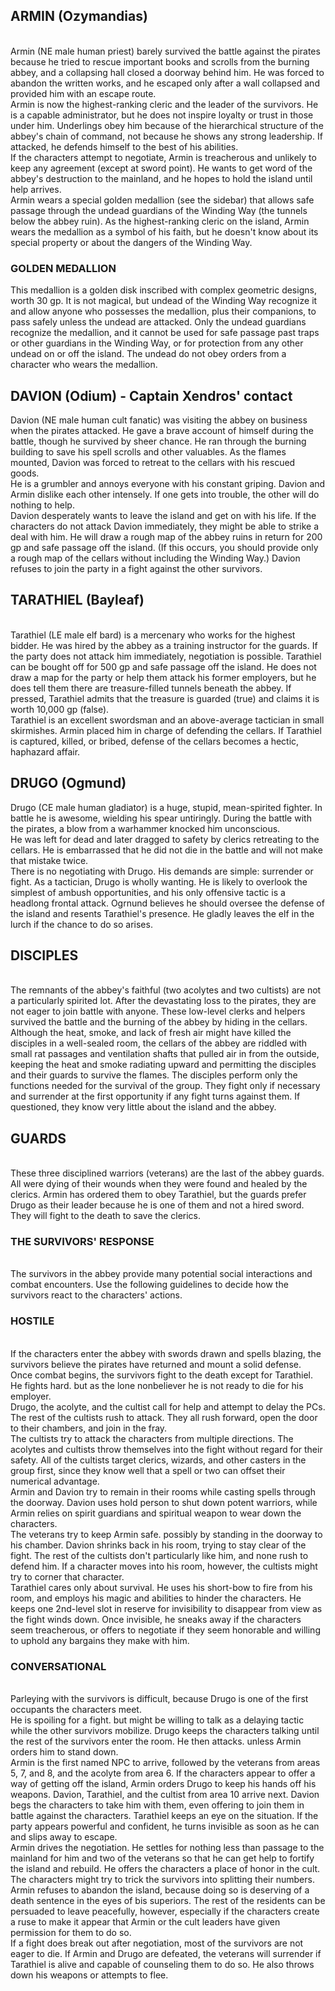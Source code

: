 ## ARMIN (Ozymandias)
</br>
Armin (NE male human priest) barely survived the battle against the pirates because he tried to rescue important books and scrolls from the burning abbey, and a collapsing hall closed a doorway behind him. He was forced to abandon the written works, and he escaped only after a wall collapsed and provided him with an escape route.
</br>
Armin is now the highest-ranking cleric and the leader of the survivors. He is a capable administrator, but he does not inspire loyalty or trust in those under him. Underlings obey him because of the hierarchical structure of the abbey's chain of command, not because he shows any strong leadership. If attacked, he defends himself to the best of his abilities. 
</br>
If the characters attempt to negotiate, Armin is treacherous and unlikely to keep any agreement (except at sword point). He wants to get word of the abbey's destruction to the mainland, and he hopes to hold the island until help arrives.
</br>
Armin wears a special golden medallion (see the sidebar) that allows safe passage through the undead guardians of the Winding Way (the tunnels below the abbey ruin). As the highest-ranking cleric on the island, Armin wears the medallion as a symbol of his faith, but he doesn't know about its special property or about the dangers of the Winding Way.
</br>

### GOLDEN MEDALLION

This medallion is a golden disk inscribed with complex geometric designs, worth 30 gp. It is not magical, but undead of the Winding Way recognize it and allow anyone who possesses the medallion, plus their companions, to pass safely unless the undead are attacked. Only the undead guardians recognize the medallion, and it cannot be used for safe passage past traps or other guardians in the Winding Way, or for protection from any other undead on or off the island. The undead do not obey orders from a character who wears the medallion.
</br>

## DAVION (Odium) - Captain Xendros' contact
Davion (NE male human cult fanatic) was visiting the abbey on business when the pirates attacked. He gave a brave account of himself during the battle, though he survived by sheer chance. He ran through the burning building to save his spell scrolls and other valuables. As the flames mounted, Davion was forced to retreat to the cellars with his rescued goods.
</br>
He is a grumbler and annoys everyone with his constant griping. Davion and Armin dislike each other intensely. If one gets into trouble, the other will do nothing to help.
</br>
Davion desperately wants to leave the island and get on with his life. If the characters do not attack Davion immediately, they might be able to strike a deal with him. He will draw a rough map of the abbey ruins in return for 200 gp and safe passage off the island. (If this occurs, you should provide only a rough map of the cellars without including the Winding Way.) Davion refuses to join the party in a fight against the other survivors.
</br>

## TARATHIEL (Bayleaf)
</br>
Tarathiel (LE male elf bard) is a mercenary who works for the highest bidder. He was hired by the abbey as a training instructor for the guards. If the party does not attack him immediately, negotiation is possible. Tarathiel can be bought off for 500 gp and safe passage off the island. He does not draw a map for the party or help them attack his former employers, but he does tell them there are treasure-filled tunnels beneath the abbey. If pressed, Tarathiel admits that the treasure is guarded (true) and claims it is worth 10,000 gp (false).
</br>
Tarathiel is an excellent swordsman and an above-average tactician in small skirmishes. Armin placed him in charge of defending the cellars. If Tarathiel is captured, killed, or bribed, defense of the cellars becomes a hectic, haphazard affair.
</br>

## DRUGO (Ogmund)
Drugo (CE male human gladiator) is a huge, stupid, mean-spirited fighter. In battle he is awesome, wielding his spear untiringly. During the battle with the pirates, a blow from a warhammer knocked him unconscious.
</br>
He was left for dead and later dragged to safety by clerics retreating to the cellars. He is embarrassed that he did not die in the battle and will not make that mistake twice.
</br>
There is no negotiating with Drugo. His demands are simple: surrender or fight. As a tactician, Drugo is wholly wanting. He is likely to overlook the simplest of ambush opportunities, and his only offensive tactic is a headlong frontal attack. Ogrnund believes he should oversee the defense of the island and resents Tarathiel's presence. He gladly leaves the elf in the lurch if the chance to do so arises.
</br>

## DISCIPLES
</br>
The remnants of the abbey's faithful (two acolytes and two cultists) are not a particularly spirited lot. After the devastating loss to the pirates, they are not eager to join battle with anyone. These low-level clerks and helpers survived the battle and the burning of the abbey by hiding in the cellars. Although the heat, smoke, and lack of fresh air might have killed the disciples in a well-sealed room, the cellars of the abbey are riddled with small rat passages and ventilation shafts that pulled air in from the outside, keeping the heat and smoke radiating upward and permitting the disciples and their guards to survive the flames.
The disciples perform only the functions needed for the survival of the group. They fight only if necessary and surrender at the first opportunity if any fight turns against them. If questioned, they know very little about the island and the abbey. 
</br>

## GUARDS
</br>
These three disciplined warriors (veterans) are the last of the abbey guards. All were dying of their wounds when they were found and healed by the clerics. Armin has ordered them to obey Tarathiel, but the guards prefer Drugo as their leader because he is one of them and not a hired sword. They will fight to the death to save the clerics.
</br>

### THE SURVIVORS' RESPONSE
</br>
The survivors in the abbey provide many potential social interactions and combat encounters. Use the following guidelines to decide how the survivors react to the characters' actions.
</br>

### HOSTILE
</br>
If the characters enter the abbey with swords drawn and spells blazing, the survivors believe the pirates have returned and mount a solid defense.
</br>
Once combat begins, the survivors fight to the death except for Tarathiel. He fights hard. but as the lone nonbeliever he is not ready to die for his employer.
</br>
Drugo, the acolyte, and the cultist call for help and attempt to delay the PCs. The rest of the cultists rush to attack. They all rush forward, open the door to their chambers, and join in the fray.</br>
The cultists try to attack the characters from multiple directions. The acolytes and cultists throw themselves into the fight without regard for their safety. All of the cultists target clerics, wizards, and other casters in the group first, since they know well that a spell or two can offset their numerical advantage.</br>
Armin and Davion try to remain in their rooms while casting spells through the doorway. Davion uses hold person to shut down potent warriors, while Armin relies on spirit guardians and spiritual weapon to wear down the characters.</br>
The veterans try to keep Armin safe. possibly by standing in the doorway to his chamber. Davion shrinks back in his room, trying to stay clear of the fight. The rest of the cultists don't particularly like him, and none rush to defend him. If a character moves into his room, however, the cultists might try to corner that character.
</br>
Tarathiel cares only about survival. He uses his short-bow to fire from his room, and employs his magic and abilities to hinder the characters. He keeps one 2nd-level slot in reserve for invisibility to disappear from view as the fight winds down. Once invisible, he sneaks away if the characters seem treacherous, or offers to negotiate if they seem honorable and willing to uphold any bargains they make with him.
</br>

### CONVERSATIONAL
</br>
Parleying with the survivors is difficult, because Drugo is one of the first occupants the characters meet.
</br>
He is spoiling for a fight. but might be willing to talk as a delaying tactic while the other survivors mobilize. Drugo keeps the characters talking until the rest of the survivors enter the room. He then attacks. unless Armin orders him to stand down.
</br>
Armin is the first named NPC to arrive, followed by the veterans from areas 5, 7, and 8, and the acolyte from area 6. If the characters appear to offer a way of getting off the island, Armin orders Drugo to keep his hands off his weapons. Davion, Tarathiel, and the cultist from area 10 arrive next. Davion begs the characters to take him with them, 
even offering to join them in battle against the characters. Tarathiel keeps an eye on the situation. If the party appears powerful and confident, he turns invisible as soon as he can and slips away to escape.
</br>
Armin drives the negotiation. He settles for nothing less than passage to the mainland for him and two of the veterans so that he can get help to fortify the island and rebuild. He offers the characters a place of honor in the cult. The characters might try to trick the survivors into splitting their numbers. Armin refuses to abandon the island, because doing so is deserving of a death sentence in the eyes of bis superiors. The rest of the residents can be persuaded to leave peacefully, however, especially if the characters create a ruse to make it appear that Armin or the cult leaders have given permission for them to do so.</br>
If a fight does break out after negotiation, most of the survivors are not eager to die. If Armin and Drugo are defeated, the veterans will surrender if Tarathiel is alive and capable of counseling them to do so. He also throws down his weapons or attempts to flee.